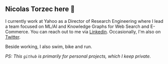 ## Nicolas Torzec here 👋 

I currently work at Yahoo as a Director of Research Engineering where I lead a team focused on ML/AI and Knowledge Graphs for Web Search and E-Commerce. You can reach out to me via [Linkedin](https://www.linkedin.com/in/nicolastorzec/). Occasionally, I'm also on [Twitter](https://x.com/nicolastorzec).

Beside working, I also swim, bike and run. 

*PS: This `github` is primarily for personal projects, which I keep private.*
